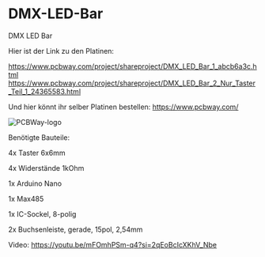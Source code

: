 # DMX-LED-Bar
DMX LED Bar

Hier ist der Link zu den Platinen:

https://www.pcbway.com/project/shareproject/DMX_LED_Bar_1_abcb6a3c.html
https://www.pcbway.com/project/shareproject/DMX_LED_Bar_2_Nur_Taster_Teil_1_24365583.html

Und hier könnt ihr selber Platinen bestellen: https://www.pcbway.com/

![PCBWay-logo](https://github.com/18-Sunil-18/DMX-LED-Bar/assets/70856050/bb180489-bf78-4b87-9770-177828271f65)


Benötigte Bauteile:

4x Taster 6x6mm

4x Widerstände 1kOhm

1x Arduino Nano

1x Max485

1x IC-Sockel, 8-polig

2x Buchsenleiste, gerade, 15pol, 2,54mm

Video: https://youtu.be/mFOmhPSm-q4?si=2qEoBcIcXKhV_Nbe
